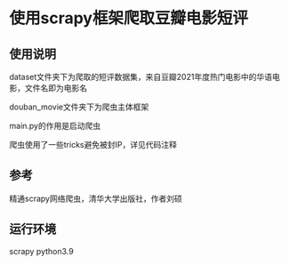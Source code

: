 # 使用scrapy框架爬取豆瓣电影短评
## 使用说明
dataset文件夹下为爬取的短评数据集，来自豆瓣2021年度热门电影中的华语电影，文件名即为电影名

douban_movie文件夹下为爬虫主体框架

main.py的作用是启动爬虫

爬虫使用了一些tricks避免被封IP，详见代码注释


## 参考
精通scrapy网络爬虫，清华大学出版社，作者刘硕


## 运行环境
scrapy
python3.9
